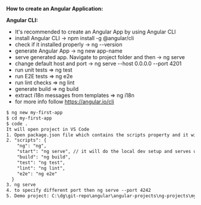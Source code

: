 **How to create an Angular Application:**

**Angular CLI:**

- It's recommended to create an Angular App by using Angular CLI
- install Angular CLI -> npm install -g @angular/cli
- check if it installed properly -> ng --version
- generate Angular App -> ng new app-name
- serve generated app. Navigate to project folder and then -> ng serve
- change default host and port -> ng serve --host 0.0.0.0 --port 4201
- run unit tests  => ng test
- run E2E tests  => ng e2e
- run lint checks => ng lint
- generate build => ng build 
- extract i18n messages from templates  => ng i18n
- for more info follow https://angular.io/cli

```reStructuredText
$ ng new my-first-app
$ cd my-first-app
$ code .
It will open project in VS Code 
1. Open package.json file which contains the scripts property and it will have all the commands which we can run
2. "scripts": {
    "ng": "ng",
    "start": "ng serve", // it will do the local dev setup and serves on port: 4200
    "build": "ng build",
    "test": "ng test",
    "lint": "ng lint",
    "e2e": "ng e2e"
  }
3. ng serve 
4. to specify different port then ng serve --port 4242
5. Demo project: C:\dg\git-repo\angular\angular-projects\ng-projects\my-first-app

```

